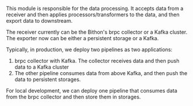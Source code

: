 This module is responsible for the data processing.
It accepts data from a receiver and then applies processors/transformers to the data,
and then export data to downstream.

The receiver currently can be the Bithon's brpc collector or a Kafka cluster.
The exporter now can be either a persistent storage or a Kafka.

Typically, in production, we deploy two pipelines as two applications:
1. brpc collector with Kafka. The collector receives data and then push data to a Kafka cluster
2. The other pipeline consumes data from above Kafka, and then push the data to persistent storages.

For local development,
we can deploy one pipeline that consumes data from the brpc collector and then store them in storages.